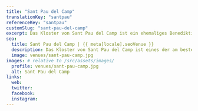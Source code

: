 ```yaml
---
title: "Sant Pau del Camp"
translationKey: "santpau"
referenceKey: "santpau"
customSlug: "sant-pau-del-camp"
excerpt: Das Kloster von Sant Pau del Camp ist ein ehemaliges Benediktinerkloster im Stadtteil Raval, Barcelona. Es ist eines der am besten erhaltenen romanischen Gebäude der Stadt.
seo:
  title: Sant Pau del Camp | {{ meta[locale].seoVenue }}
  description: Das Kloster von Sant Pau del Camp ist eines der am besten erhaltenen romanischen Gebäude der Stadt Barcelona.
  image: venues/sant-pau-camp.jpg
images: # relative to /src/assets/images/
  profile: venues/sant-pau-camp.jpg
  alt: Sant Pau del Camp
links:
  web:
  twitter:
  facebook:
  instagram:
---
```

